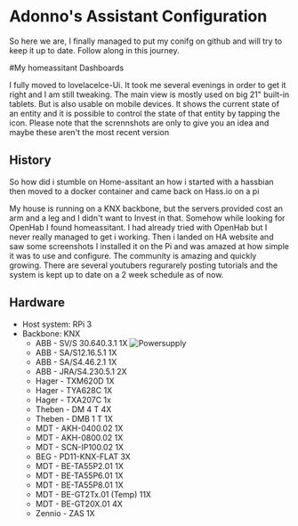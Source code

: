 # Adonno's Assistant Configuration

So here we are, I finally managed to put my conifg on github and will try to keep it up to date. Follow along in this journey. 

#My homeassitant Dashboards

I fully moved to lovelacelce-Ui. It took me several evenings in order to get it right and I am still tweaking. The main view is mostly used on big 21" built-in tablets. But is also usable on mobile devices. It shows the current state of an entity and it is possible to control the state of that entity by tapping the icon. 
Please note that the scrennshots are only to give you an idea and maybe these aren't the most recent version 




## History

So how did i stumble on Home-assitant an how i started with a hassbian then moved to a docker container and came back on Hass.io on a pi 

My house is running on a KNX backbone, but the servers provided cost an arm and a leg and I didn't want to Invest in that. Somehow while looking for OpenHab I found homeassitant. I had already tried with OpenHab but I never really managed to get i working. Then i landed on HA website and saw some screenshots I installed it on the Pi and was amazed at how simple it was to use and configure. 
The community is amazing and quickly growing. There are several youtubers regurarely posting tutorials and the system is kept up to date on a 2 week schedule as of now. 

## Hardware

* Host system: RPi 3
* Backbone: KNX
    * ABB - SV/S 30.640.3.1     1X
        <img src="https://github.com/adonno/homeassistant-config/blob/master/PowersupplyKNX.jpg" alt="Powersupply" />
    * ABB - SA/S12.16.5.1       1X
    * ABB - SA/S4.46.2.1        1X
    * ABB - JRA/S4.230.5.1      2X
    * Hager - TXM620D           1X
    * Hager - TYA628C           1X
    * Hager - TXA207C           1x
    * Theben - DM 4 T           4X
    * Theben - DMB 1 T          1X
    * MDT - AKH-0400.02         1X
    * MDT - AKH-0800.02         1X
    * MDT - SCN-IP100.02        1X
    * BEG - PD11-KNX-FLAT       3X
    * MDT - BE-TA55P2.01        1X
    * MDT - BE-TA55P6.01        1X
    * MDT - BE-TA55P8.01        1X
    * MDT - BE-GT2Tx.01 (Temp)  11X
    * MDT - BE-GT20X.01         4X
    * Zennio - ZAS              1X




